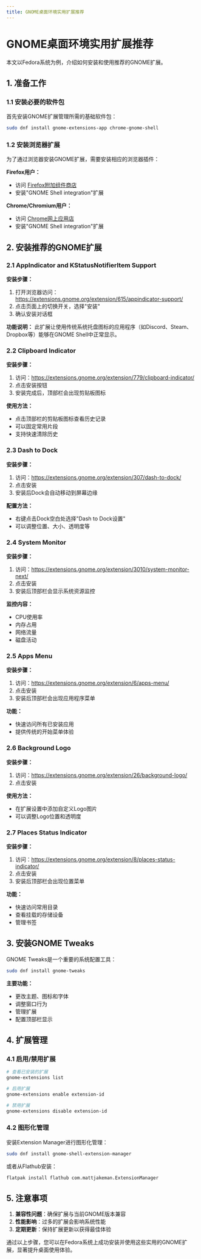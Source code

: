 ```yaml
---
title: GNOME桌面环境实用扩展推荐
---
```


# GNOME桌面环境实用扩展推荐

本文以Fedora系统为例，介绍如何安装和使用推荐的GNOME扩展。

## 1. 准备工作

### 1.1 安装必要的软件包

首先安装GNOME扩展管理所需的基础软件包：

```bash
sudo dnf install gnome-extensions-app chrome-gnome-shell
```

### 1.2 安装浏览器扩展

为了通过浏览器安装GNOME扩展，需要安装相应的浏览器插件：

**Firefox用户：**
- 访问 [Firefox附加组件商店](https://addons.mozilla.org/en-US/firefox/addon/gnome-shell-integration/)
- 安装"GNOME Shell integration"扩展

**Chrome/Chromium用户：**
- 访问 [Chrome网上应用店](https://chrome.google.com/webstore/detail/gnome-shell-integration/gphhapmejobijbbhgpjhcjognlahblep)
- 安装"GNOME Shell integration"扩展

## 2. 安装推荐的GNOME扩展

### 2.1 AppIndicator and KStatusNotifierItem Support

**安装步骤：**

1. 打开浏览器访问：https://extensions.gnome.org/extension/615/appindicator-support/
2. 点击页面上的切换开关，选择"安装"
3. 确认安装对话框

**功能说明：**
此扩展让使用传统系统托盘图标的应用程序（如Discord、Steam、Dropbox等）能够在GNOME Shell中正常显示。

### 2.2 Clipboard Indicator

**安装步骤：**

1. 访问：https://extensions.gnome.org/extension/779/clipboard-indicator/
2. 点击安装按钮
3. 安装完成后，顶部栏会出现剪贴板图标

**使用方法：**
- 点击顶部栏的剪贴板图标查看历史记录
- 可以固定常用片段
- 支持快速清除历史

### 2.3 Dash to Dock

**安装步骤：**

1. 访问：https://extensions.gnome.org/extension/307/dash-to-dock/
2. 点击安装
3. 安装后Dock会自动移动到屏幕边缘

**配置方法：**
- 右键点击Dock空白处选择"Dash to Dock设置"
- 可以调整位置、大小、透明度等

### 2.4 System Monitor

**安装步骤：**

1. 访问：https://extensions.gnome.org/extension/3010/system-monitor-next/
2. 点击安装
3. 安装后顶部栏会显示系统资源监控

**监控内容：**
- CPU使用率
- 内存占用
- 网络流量
- 磁盘活动

### 2.5 Apps Menu

**安装步骤：**

1. 访问：https://extensions.gnome.org/extension/6/apps-menu/
2. 点击安装
3. 安装后顶部栏会出现应用程序菜单

**功能：**
- 快速访问所有已安装应用
- 提供传统的开始菜单体验

### 2.6 Background Logo

**安装步骤：**

1. 访问：https://extensions.gnome.org/extension/26/background-logo/
2. 点击安装

**使用方法：**
- 在扩展设置中添加自定义Logo图片
- 可以调整Logo位置和透明度

### 2.7 Places Status Indicator

**安装步骤：**

1. 访问：https://extensions.gnome.org/extension/8/places-status-indicator/
2. 点击安装
3. 安装后顶部栏会出现位置菜单

**功能：**
- 快速访问常用目录
- 查看挂载的存储设备
- 管理书签

## 3. 安装GNOME Tweaks

GNOME Tweaks是一个重要的系统配置工具：

```bash
sudo dnf install gnome-tweaks
```

**主要功能：**
- 更改主题、图标和字体
- 调整窗口行为
- 管理扩展
- 配置顶部栏显示

## 4. 扩展管理

### 4.1 启用/禁用扩展

```bash
# 查看已安装的扩展
gnome-extensions list

# 启用扩展
gnome-extensions enable extension-id

# 禁用扩展
gnome-extensions disable extension-id
```

### 4.2 图形化管理

安装Extension Manager进行图形化管理：

```bash
sudo dnf install gnome-shell-extension-manager
```

或者从Flathub安装：

```bash
flatpak install flathub com.mattjakeman.ExtensionManager
```

## 5. 注意事项

1. **兼容性问题**：确保扩展与当前GNOME版本兼容
2. **性能影响**：过多的扩展会影响系统性能
3. **定期更新**：保持扩展更新以获得最佳体验

通过以上步骤，您可以在Fedora系统上成功安装并使用这些实用的GNOME扩展，显著提升桌面使用体验。